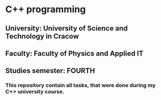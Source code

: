 # C++ programming

## University: University of Science and Technology in Cracow
## Faculty: Faculty of Physics and Applied IT
## Studies semester: FOURTH


### This repository contain all tasks, that were done during my C++ university course.

